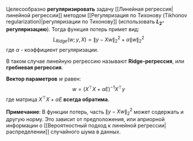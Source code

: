 Целесообразно **регуляризировать** задачу [[Линейная регрессия|линейной регрессии]] методом [[Регуляризация по Тихонову (Tikhonov regularization)|регуляризации по Тихонову]] (использовать **$L_2$-регуляризацию**). Тогда функция потерь примет вид:
$$
L_{Ridge}(w;y,X) = \lVert y-Xw \rVert_2^2 + \alpha\lVert w\rVert_2^2
$$
где $\alpha$ - коэффициент регуляризации.

В таком случае линейную регрессию называют **Ridge-регрессия**, или **гребневая регрессия**.

**Вектор параметров** $w$ равен:
$$
w=(X^\top X+\alpha E)^{-1}X^\top y
$$
где матрица $X^\top X+\alpha E$ **всегда обратима**.

**Примечание**:
В функции потерь, часть $\lVert y-Xw \rVert_2^2$ может содержать и другую норму. Это зависит от предположения, или априорной информации о [[Вероятностный подход к линейной регрессии|распределении]] случайного шума в данных.